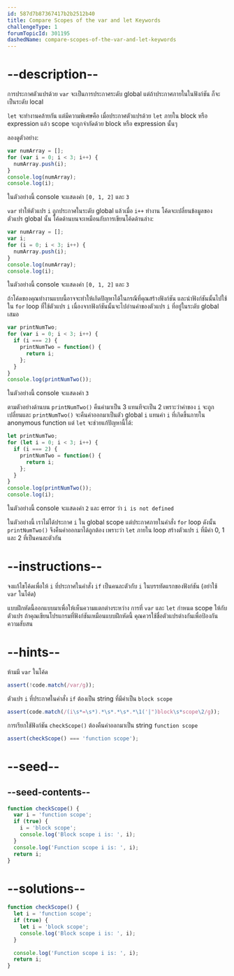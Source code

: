 ```yaml
---
id: 587d7b87367417b2b2512b40
title: Compare Scopes of the var and let Keywords
challengeType: 1
forumTopicId: 301195
dashedName: compare-scopes-of-the-var-and-let-keywords
---
```


# --description--

การประกาศตัวแปรด้วย `var` จะเป็นการประกาศระดับ global แต่ถ้าประกาศภายในในฟังก์ชัน ก็จะเป็นระดับ local 

`let` จะทำงานคล้ายกัน แต่มีความพิเศษคือ เมื่อประกาศตัวแปรด้วย `let` ภายใน block หรือ expression แล้ว scope จะถูกจำกัดด้วย block หรือ expression นั้นๆ

ลองดูตัวอย่าง: 

```js
var numArray = [];
for (var i = 0; i < 3; i++) {
  numArray.push(i);
}
console.log(numArray);
console.log(i);
```

ในตัวอย่างนี้ console จะแสดงค่า `[0, 1, 2]` และ `3`


`var` ทำให้ตัวแปร `i` ถูกประกาศในระดับ global แล้วเมื่อ `i++` ทำงาน โค้ดจะเปลี่ยนข้อมูลของตัวแปร global นั้น โค้ดด้านบนจะเหมือนกับการเขียนโค้ดด้านล่าง:

```js
var numArray = [];
var i;
for (i = 0; i < 3; i++) {
  numArray.push(i);
}
console.log(numArray);
console.log(i);
```

ในตัวอย่างนี้ console จะแสดงค่า `[0, 1, 2]` และ `3`

ถ้าโค้ดของคุณทำงานแบบนี้อาจจะทำให้เกิดปัญหาได้ในกรณีที่คุณสร้างฟังก์ชัน และนำฟังก์ชันนั้นไปใช้ใน `for` loop ที่ใช้ตัวแปร  `i` เนื่องจากฟังก์ชันนั้นจะไปอ่านค่าของตัวแปร `i` ที่อยู๋ในระดับ global เสมอ

```js
var printNumTwo;
for (var i = 0; i < 3; i++) {
  if (i === 2) {
    printNumTwo = function() {
      return i;
    };
  }
}
console.log(printNumTwo());
```

ในตัวอย่างนี้ console จะแสดงค่า  `3`

ตามตัวอย่างด้านบน `printNumTwo()` คืนค่ามาเป็น 3 แทนทีจะเป็น 2 
เพราะว่าค่าของ `i` จะถูกเปลี่ยนและ `printNumTwo()` จะคืนค่าออกมาเป็นตัว global `i` แทนค่า `i` ที่เกิดขึ้นภายใน anonymous function แต่ `let` จะช่วยแก้ปัญหานี้ได้:


```js
let printNumTwo;
for (let i = 0; i < 3; i++) {
  if (i === 2) {
    printNumTwo = function() {
      return i;
    };
  }
}
console.log(printNumTwo());
console.log(i);
```

ในตัวอย่างนี้ console จะแสดงค่า `2` และ error ว่า  `i is not defined`
 
ในตัวอย่างนี้ เราไม่ได้ประกาศ `i` ใน global scope แต่ประกาศภายในคำสั่ง `for` loop ดังนั้น `printNumTwo()` จึงคืนค่าออกมาได้ถูกต้อง เพราะว่า `let` ภายใน loop สร้างตัวแปร `i` ที่มีค่า 0, 1 และ 2 ที่เป็นคนละตัวกัน 


# --instructions--

จงแก้ไขโค้ดเพื่อให้ `i` ที่ประกาศในคำสั่ง `if` เป็นคนละตัวกับ `i` ในบรรทัดแรกของฟังก์ชัน (อย่าใช้ `var` ในโค้ด)

แบบฝึกหัดนี้ออกแบบมาเพื่อให้เห็นความแตกต่างระหว่าง การที่ `var` และ `let` กำหนด scope ให้กับตัวแปร ถ้าคุณเขียนโปรแกรมที่ฟังก์ชันเหมือนแบบฝึกหัดนี้ คุณควรใช้ชื่อตัวแปรต่างกันเพื่อป้องกันความสับสน


# --hints--

ห้ามมี `var` ในโค้ด

```js
assert(!code.match(/var/g));
```

ตัวแปร `i` ที่ประกาศในคำสั่ง `if` ต้องเป็น string ที่มีค่าเป็น `block scope`

```js
assert(code.match(/(i\s*=\s*).*\s*.*\s*.*\1('|")block\s*scope\2/g));
```

การเรียกใช้ฟังก์ชัน `checkScope()` ต้องคืนค่าออกมาเป็น string `function scope`

```js
assert(checkScope() === 'function scope');
```

# --seed--

## --seed-contents--

```js
function checkScope() {
  var i = 'function scope';
  if (true) {
    i = 'block scope';
    console.log('Block scope i is: ', i);
  }
  console.log('Function scope i is: ', i);
  return i;
}
```

# --solutions--

```js
function checkScope() {
  let i = 'function scope';
  if (true) {
    let i = 'block scope';
    console.log('Block scope i is: ', i);
  }
 
  console.log('Function scope i is: ', i);
  return i;
}
```
